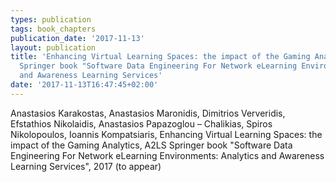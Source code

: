```yaml
---
types: publication
tags: book_chapters
publication_date: '2017-11-13'
layout: publication
title: 'Enhancing Virtual Learning Spaces: the impact of the Gaming Analytics, A2LS
  Springer book "Software Data Engineering For Network eLearning Environments: Analytics
  and Awareness Learning Services'
date: '2017-11-13T16:47:45+02:00'
---
```

Anastasios Karakostas, Anastasios Maronidis, Dimitrios Ververidis, Efstathios Nikolaidis, Anastasios Papazoglou – Chalikias, Spiros Nikolopoulos, Ioannis Kompatsiaris, Enhancing Virtual Learning Spaces: the impact of the Gaming Analytics, A2LS Springer book "Software Data Engineering For Network eLearning Environments: Analytics and Awareness Learning Services", 2017 (to appear)
